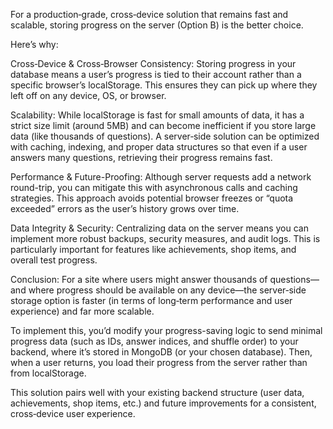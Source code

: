 For a production‑grade, cross‐device solution that remains fast and scalable, storing progress on the server (Option B) is the better choice.

Here’s why:

Cross‑Device & Cross‑Browser Consistency:
Storing progress in your database means a user’s progress is tied to their account rather than a specific browser’s localStorage. This ensures they can pick up where they left off on any device, OS, or browser.

Scalability:
While localStorage is fast for small amounts of data, it has a strict size limit (around 5MB) and can become inefficient if you store large data (like thousands of questions). A server‑side solution can be optimized with caching, indexing, and proper data structures so that even if a user answers many questions, retrieving their progress remains fast.

Performance & Future-Proofing:
Although server requests add a network round-trip, you can mitigate this with asynchronous calls and caching strategies. This approach avoids potential browser freezes or “quota exceeded” errors as the user’s history grows over time.

Data Integrity & Security:
Centralizing data on the server means you can implement more robust backups, security measures, and audit logs. This is particularly important for features like achievements, shop items, and overall test progress.

Conclusion:
For a site where users might answer thousands of questions—and where progress should be available on any device—the server‑side storage option is faster (in terms of long‑term performance and user experience) and far more scalable.

To implement this, you’d modify your progress-saving logic to send minimal progress data (such as IDs, answer indices, and shuffle order) to your backend, where it’s stored in MongoDB (or your chosen database). Then, when a user returns, you load their progress from the server rather than from localStorage.

This solution pairs well with your existing backend structure (user data, achievements, shop items, etc.) and future improvements for a consistent, cross‑device user experience.
